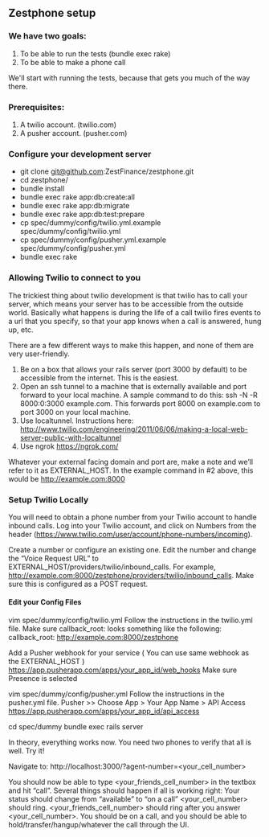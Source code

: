 ## Zestphone setup

### We have two goals:
1) To be able to run the tests (bundle exec rake)
2) To be able to make a phone call

We'll start with running the tests, because that gets you much of the way there.

### Prerequisites:
1) A twilio account. (twilio.com)
2) A pusher account. (pusher.com)

### Configure your development server
- git clone git@github.com:ZestFinance/zestphone.git
- cd zestphone/
- bundle install
- bundle exec rake app:db:create:all
- bundle exec rake app:db:migrate
- bundle exec rake app:db:test:prepare
- cp spec/dummy/config/twilio.yml.example spec/dummy/config/twilio.yml
- cp spec/dummy/config/pusher.yml.example spec/dummy/config/pusher.yml
- bundle exec rake

### Allowing Twilio to connect to you
The trickiest thing about twilio development is that twilio has to call your server, which means your server has to be accessible from the outside world. Basically what happens is during the life of a call twilio fires events to a url that you specify, so that your app knows when a call is answered, hung up, etc.

There are a few different ways to make this happen, and none of them are very user-friendly.
1. Be on a box that allows your rails server (port 3000 by default) to be accessible from the internet. This is the easiest.
2. Open an ssh tunnel to a machine that is externally available and port forward to your local machine. A sample command to do this: ssh -N -R 8000:0:3000 example.com. This forwards port 8000 on example.com to port 3000 on your local machine.
3. Use localtunnel. Instructions here: http://www.twilio.com/engineering/2011/06/06/making-a-local-web-server-public-with-localtunnel
4. Use ngrok https://ngrok.com/

Whatever your external facing domain and port are, make a note and we’ll refer to it as EXTERNAL_HOST. In the example command in #2 above, this would be http://example.com:8000

### Setup Twilio Locally
You will need to obtain a phone number from your Twilio account to handle inbound calls. Log into your Twilio account, and click on Numbers from the header (https://www.twilio.com/user/account/phone-numbers/incoming).

Create a number or configure an existing one. Edit the number and change the “Voice Request URL” to EXTERNAL_HOST/providers/twilio/inbound_calls. For example, http://example.com:8000/zestphone/providers/twilio/inbound_calls. Make sure this is configured as a POST request.

#### Edit your Config Files
vim spec/dummy/config/twilio.yml
Follow the instructions in the twilio.yml file.
Make sure callback_root: looks something like the following:
  callback_root: http://example.com:8000/zestphone

Add a Pusher webhook for your service ( You can use same webhook as the EXTERNAL_HOST )
https://app.pusherapp.com/apps/your_app_id/web_hooks
Make sure Presence is selected

vim spec/dummy/config/pusher.yml
Follow the instructions in the pusher.yml file.
Pusher >> Choose App > Your App Name > API Access
https://app.pusherapp.com/apps/your_app_id/api_access

cd spec/dummy
bundle exec rails server

In theory, everything works now. You need two phones to verify that all is well. Try it!

Navigate to:
http://localhost:3000/?agent-number=<your_cell_number>

You should now be able to type <your_friends_cell_number> in the textbox and hit “call”.
Several things should happen if all is working right:
Your status should change from “available” to “on a call”
<your_cell_number> should ring.
<your_friends_cell_number> should ring after you answer <your_cell_number>.
You should be on a call, and you should be able to hold/transfer/hangup/whatever the call through the UI.

